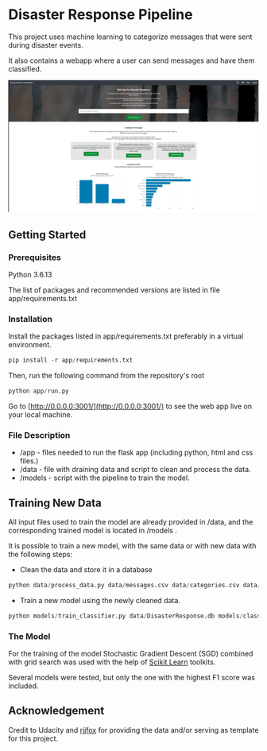 # Disaster Response Pipeline

This project uses machine learning to categorize messages
that were sent during disaster events.

It also contains a webapp where a user can send
messages and have them classified.



![](/app/static/images/webapp_screen_shot.png)


## Getting Started

### Prerequisites

Python 3.6.13

The list of packages
and recommended versions are listed in file app/requirements.txt

### Installation

Install the packages listed in app/requirements.txt
preferably in a virtual environment.

```python
pip install -r app/requirements.txt
```

Then, run the following command from the repository's root

```python
python app/run.py
```

Go to
[http://0.0.0.0:3001/](http://0.0.0.0:3001/)
to see the web app live on your local machine.

### File Description

* /app - files needed to run the flask app (including python, html and css files.)
* /data - file with draining data and script to clean and process the data.
* /models - script with the pipeline to train the model.

## Training New Data

All input files used to train the model are already provided
in /data, and the corresponding trained model is located in /models .

It is possible to train a new model,
with the same data or with new data with the following steps:

* Clean the data and store it in a database

```python
python data/process_data.py data/messages.csv data/categories.csv data/DisasterResponse.db
```

* Train a new model using the newly cleaned data.

```python
python models/train_classifier.py data/DisasterResponse.db models/classifier.pkl
```

### The Model

For the training of the model Stochastic Gradient Descent (SGD)
combined with grid search
was used with the help of 
[Scikit Learn](https://scikit-learn.org/stable/modules/generated/sklearn.model_selection.GridSearchCV.html)
toolkits.

Several models were tested, but only the one with the highest F1 score
was included.

<!---
#### Model Performance

Comparison of F1-score results for models trained
for train and test sets.

| Model | Cross-validation Train | Train | Test |
| ------------- |:-------------:| -----:| -----:|
| SDG | XXX | XXX | XXX |
| Logistic regression | XXX | XXX | XXX |
| KNN | XXX | XXX | XXX |
| Naive Bayes | XXX | XXX | XXX |
| XGBoost | XXX | XXX | XXX |
--->

## Acknowledgement

Credit to Udacity and
[rjjfox](https://github.com/rjjfox/disaster-response-classification/tree/435a3c0dd67e7409dc0454601ba9560b9a8810de) 
for providing the data and/or serving as template for this project.
